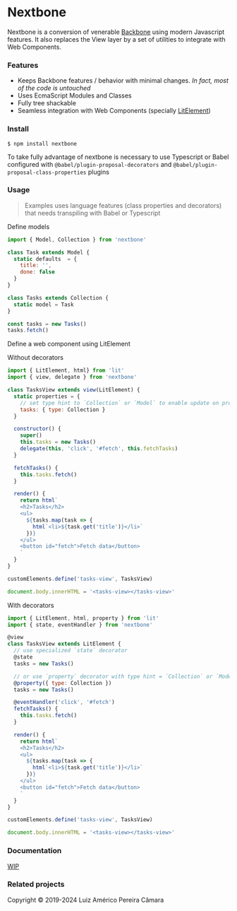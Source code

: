 # Nextbone

Nextbone is a conversion of venerable [Backbone](http://backbonejs.org/) using modern Javascript features. It also replaces the View layer by a set of utilities to integrate with Web Components.

### Features

- Keeps Backbone features / behavior with minimal changes. _In fact, most of the code is untouched_
- Uses EcmaScript Modules and Classes
- Fully tree shackable
- Seamless integration with Web Components (specially [LitElement](https://lit-element.polymer-project.org/))

### Install

    $ npm install nextbone

To take fully advantage of nextbone is necessary to use Typescript or Babel configured with `@babel/plugin-proposal-decorators` and `@babel/plugin-proposal-class-properties` plugins

### Usage

> Examples uses language features (class properties and decorators) that needs transpiling with Babel or Typescript

Define models

```Javascript
import { Model, Collection } from 'nextbone'

class Task extends Model {
  static defaults  = {
    title: '',
    done: false
  }
}

class Tasks extends Collection {
  static model = Task
}

const tasks = new Tasks()
tasks.fetch()
```

Define a web component using LitElement

Without decorators

```Javascript
import { LitElement, html} from 'lit'
import { view, delegate } from 'nextbone'

class TasksView extends view(LitElement) {
  static properties = {
    // set type hint to `Collection` or `Model` to enable update on property mutation
    tasks: { type: Collection }
  }

  constructor() {
    super()
    this.tasks = new Tasks()
    delegate(this, 'click', '#fetch', this.fetchTasks)
  }

  fetchTasks() {
    this.tasks.fetch()
  }

  render() {
    return html`
    <h2>Tasks</h2>
    <ul>
      ${tasks.map(task => {
        html`<li>${task.get('title')}</li>`
      })}
    </ul>
    <button id="fetch">Fetch data</button>
    `
  }
}

customElements.define('tasks-view', TasksView)

document.body.innerHTML = '<tasks-view></tasks-view>'
```

With decorators

```Javascript
import { LitElement, html, property } from 'lit'
import { state, eventHandler } from 'nextbone'

@view
class TasksView extends LitElement {
  // use specialized `state` decorator
  @state
  tasks = new Tasks()

  // or use `property` decorator with type hint = `Collection` or `Model`
  @property({ type: Collection })
  tasks = new Tasks()

  @eventHandler('click', '#fetch')
  fetchTasks() {
    this.tasks.fetch()
  }

  render() {
    return html`
    <h2>Tasks</h2>
    <ul>
      ${tasks.map(task => {
        html`<li>${task.get('title')}</li>`
      })}
    </ul>
    <button id="fetch">Fetch data</button>
    `
  }
}

customElements.define('tasks-view', TasksView)

document.body.innerHTML = '<tasks-view></tasks-view>'
```

### Documentation

[WIP](https://blikblum.github.io/nextbone/)

### Related projects

Copyright © 2019-2024 Luiz Américo Pereira Câmara
